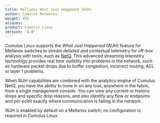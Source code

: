 ```yaml
---
title: Mellanox What Just Happened (WJH)
author: Cumulus Networks
weight: 455
aliases:
product: Cumulus Linux
version: '4.0'
---
```

Cumulus Linux supports the *What Just Happened* (WJH) feature for Mellanox switches to stream detailed and contextual telemetry for off-box analysis with tools, such as [NetQ](/cumulus-netq/). This advanced streaming telemetry technology provides real time visibility into problems in the network, such as hardware packet drops due to buffer congestion, incorrect routing, ACL or layer 1 problems.

When WJH capabilities are combined with the analytics engine of Cumulus NetQ, you have the ability to hone in on any loss, anywhere in the fabric, from a single management console. You can view any current or historic drops and specific drop reasons, and also identify any flow or endpoints and pin-point exactly where communication is failing in the network.

WJH is enabled by default on a Mellanox switch; no configuration is required in Cumulus Linux.

